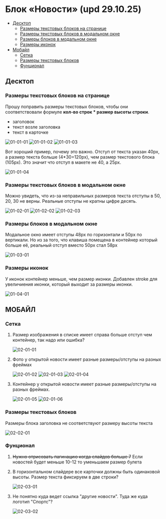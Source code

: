 # Блок «Новости» (upd 29.10.25)

- [Десктоп](#desktop)
  - [Размеры текстовых блоков на странице](#desktop-text)
  - [Размеры текстовых блоков в модальном окне](#desktop-mobile-text)
  - [Размеры блоков в модальном окне](#desktop-mobile-block)
  - [Размеры иконок](#desktop-icon)
- [Мобайл](#mobile)
  - [Сетка](#mobile-layout)
  - [Размеры текстовых блоков](#mobile-text)
  - [Фунционал](#mobile-logic)


<a id="desktop"></a>

## Десктоп


<a id="desktop-text"></a>

### Размеры текстовых блоков на странице

Прошу поправить размеры текстовых блоков, чтобы они соответствовали формуле __кол-во строк * размер высоты строки__. 

- заголовок
- текст возле заголовка
- текст в карточке

![01-01-01](./news-29-10-25/01-01-01.jpg)
![01-01-02](./news-29-10-25/01-01-02.jpg)
![01-01-03](./news-29-10-25/01-01-03.jpg)

Вот хороший пример, почему это важно. Отступ от текста указан 40рх, а размер текста больше (4*30=120рх), чем размер текстового блока (105рх). Это значит что отступ в макете не 40, а 25рх.

![01-01-04](./news-29-10-25/01-01-04.jpg)


<a id="desktop-mobile-text"></a>

### Размеры текстовых блоков в модальном окне

Можно увидеть, что из-за неправильных размеров текста отступы в 50, 20, 30 не верны. Реальные отступы не кратны цифре десять.

![01-02-01](./news-29-10-25/01-02-01.jpg)
![01-02-02](./news-29-10-25/01-02-02.jpg)
![01-02-03](./news-29-10-25/01-02-03.jpg)


<a id="desdesktop-mobile-block"></a>

### Размеры блоков в модальном окне

Модальное окно имеет отступы 48рх по горизонтали и 50рх по вертикали. Но из за того, что клавиша помещена в контейнер который больше её, реальный отступ вместо 50рх стал 58рх

![01-03-01](./news-29-10-25/01-03-01.jpg)


<a id="desdesktop-icon"></a>

### Размеры иконок

У иконок контейнер меньше, чем размер иконки. Добавлен stroke для увеличиения иконки, который выходит за размеры иконки.

![01-04-01](./news-29-10-25/01-04-01.jpg)


<a id="mobile"></a>

## МОБАЙЛ


<a id="mobile-layout"></a>

### Сетка

1. Размер изображения в списке имеет справа больше отступ чем контейнер, так надо или ошибка?

    ![02-01-01](./news-29-10-25/02-01-01.jpg)

2. Фото у открытой новости имеет разные размеры/отступы на разных фреймах

    ![02-01-02](./news-29-10-25/02-01-02.jpg)
    ![02-01-03](./news-29-10-25/02-01-03.jpg)
    ![02-01-04](./news-29-10-25/02-01-04.jpg)

3. Контейнер у открытой новости имеет разные размеры/отступы на разных фреймах.

    ![02-01-05](./news-29-10-25/02-01-05.jpg)
    ![02-01-06](./news-29-10-25/02-01-06.jpg)


<a id="mobile-text"></a>

### Размеры текстовых блоков

Размеры блока заголовка не соответствуют размеру высоты текста

![02-02-01](./news-29-10-25/02-02-01.jpg)


<a id="mobile-logic"></a>

### Фунционал

1. ~~Нужно отрисовать пагинацию когда слайдов больше 7~~ Если новостей будет меньше 10-12 то уменьшаем размер булета 

2. В горизонтальном слайдере все карточки должны быть одинаковой высоты. Размер текста фиксируем в две строки?

    ![02-03-01](./news-29-10-25/02-03-01.jpg)

3. Не понятно куда ведет ссылка "другие новости". Туда же куда логотип "Спортс"?

    ![02-03-02](./news-29-10-25/02-03-02.jpg)
